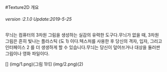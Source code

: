 #Texture2D 개요

###### *version :2.1.0   Update:2019-5-25*

무늬는 컴퓨터의 3차원 그림을 생성하는 실감의 유력한 도구다.무늬가 없을 때, 3차원 그림은 흔히 빛나는 플라스틱 (도 1) 이다.텍스처를 사용한 후 당신의 격자, 입자, 그리고 인터페이스 2 를 더 생생하게 할 수 있습니다.무늬는 당신이 덮어쓰거나 대상을 둘러싼 그림이나 영화 파일이다.

[] (img/1.png)(그림 1)![] (img/2.png)(2)

